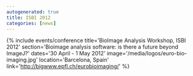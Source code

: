 ```yaml
---
autogenerated: true
title: ISBI 2012
categories: [news]
---
```


{% include events/conference title='BioImage Analysis Workshop, ISBI 2012' section='Bioimage analysis software: is there a future beyond ImageJ?' dates='30 April - 1 May 2012' image='/media/logos/euro-bio-imaging.jpg' location='Barcelona, Spain' link='http://bigwww.epfl.ch/eurobioimaging/' %}
